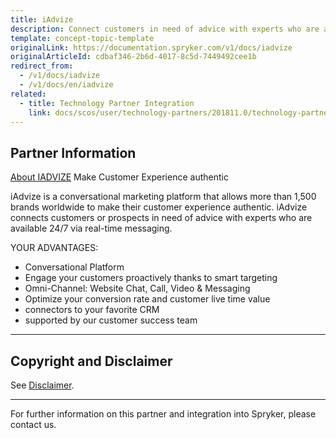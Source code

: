 ```yaml
---
title: iAdvize
description: Connect customers in need of advice with experts who are available 24/7 via real-time messaging by integrating iAdvize into the Spryker Commerce OS.
template: concept-topic-template
originalLink: https://documentation.spryker.com/v1/docs/iadvize
originalArticleId: cdbaf346-2b6d-4017-8c5d-7449492cee1b
redirect_from:
  - /v1/docs/iadvize
  - /v1/docs/en/iadvize
related:
  - title: Technology Partner Integration
    link: docs/scos/user/technology-partners/201811.0/technology-partner-integration.html
---
```


## Partner Information
[About IADVIZE](https://spryker.com/industry-partner/iadvize/)
Make Customer Experience authentic

iAdvize is a conversational marketing platform that allows more than 1,500 brands worldwide to make their customer experience authentic. iAdvize connects customers or prospects in need of advice with experts who are available 24/7 via real-time messaging.

YOUR ADVANTAGES:

* Conversational Platform
* Engage your customers proactively thanks to smart targeting
* Omni-Channel: Website Chat, Call, Video & Messaging
* Optimize your conversion rate and customer live time value
* connectors to your favorite CRM
* supported by our customer success team

---

## Copyright and Disclaimer

See [Disclaimer](https://github.com/spryker/spryker-documentation).

---
For further information on this partner and integration into Spryker, please contact us.

<div class="hubspot-forms hubspot-forms--docs">
<div class="hubspot-form" id="hubspot-partners-1">
            <div class="script-embed" data-code="
                                            hbspt.forms.create({
				                                portalId: '2770802',
				                                formId: '163e11fb-e833-4638-86ae-a2ca4b929a41',
              	                                onFormReady: function() {
              		                                const hbsptInit = new CustomEvent('hbsptInit', {bubbles: true});
              		                                document.querySelector('#hubspot-partners-1').dispatchEvent(hbsptInit);
              	                                }
				                            });
            "></div>
</div>
</div>

